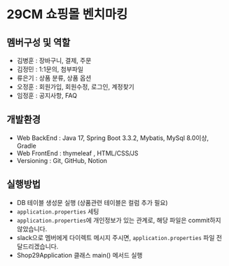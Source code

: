 # 29CM 쇼핑몰 벤치마킹
## 멤버구성 및 역할
- 김병훈 : 장바구니, 결제, 주문
- 김정민 : 1:1문의, 첨부파일
- 류은기 : 상품 분류, 상품 옵션
- 오정훈 : 회원가입, 회원수정, 로그인, 계정찾기
- 임정훈 : 공지사항, FAQ

## 개발환경
- Web BackEnd : Java 17, Spring Boot 3.3.2, Mybatis, MySql 8.0이상, Gradle
- Web FrontEnd : thymeleaf , HTML/CSS/JS
- Versioning : Git, GitHub, Notion

## 실행방법
- DB 테이블 생성문 실행 (상품관련 테이블은 컬럼 추가 필요)
- `application.properties` 세팅
- `application.properties`에 개인정보가 있는 관계로, 해당 파일은 commit하지 않았습니다.
- slack으로 멤버에게 다이렉트 메시지 주시면, `application.properties` 파일 전달드리겠습니다.
- Shop29Application 클래스 main() 메서드 실행
